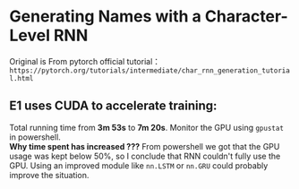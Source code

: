 # Generating Names with a Character-Level RNN
 Original is From pytorch official tutorial：`https://pytorch.org/tutorials/intermediate/char_rnn_generation_tutorial.html`
## E1 uses CUDA to accelerate training:  
Total running time from **3m 53s** to **7m 20s**. Monitor the GPU using `gpustat` in powershell.  
**Why time spent has increased ???** From powershell we got that the GPU usage was kept below 50%, so I conclude that RNN couldn't fully use the GPU. Using an improved module like `nn.LSTM` or `nn.GRU` could probably improve the situation. 
